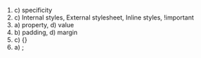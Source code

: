 1. c) specificity
2. c) Internal styles, External stylesheet, Inline styles, !important
3. a) property, d) value
4. b) padding, d) margin
5. c) {}
6. a) ;
